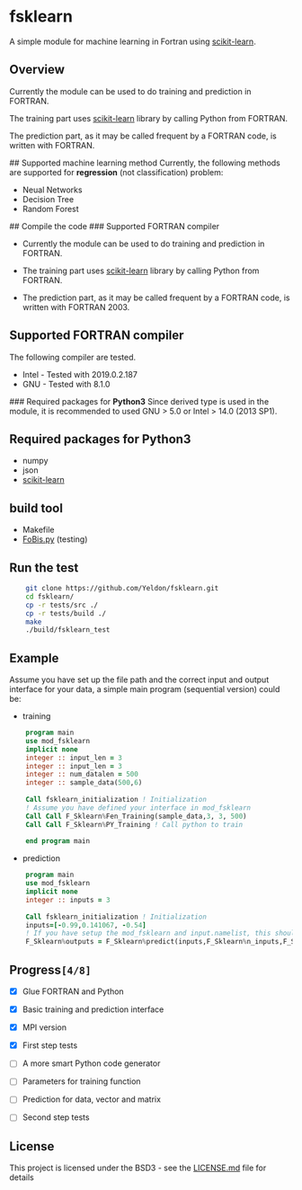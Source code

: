 

# fsklearn

A simple module for machine learning in Fortran using [scikit-learn](https://github.com/scikit-learn/scikit-learn).


## Overview

Currently the module can be used to do training and prediction in FORTRAN. 

The training part uses [scikit-learn](<https://github.com/scikit-learn/scikit-learn>) library by calling Python from FORTRAN. 

The prediction part, as it may be called frequent by a FORTRAN code, is written with FORTRAN. 

\## Supported machine learning method
Currently, the following methods are supported for
****regression**** (not classification) problem:

-   Neual Networks
-   Decision Tree
-   Random Forest

\## Compile the code
\### Supported FORTRAN compiler

-   Currently the module can be used to do training and prediction in FORTRAN.

-   The training part uses [scikit-learn](https://github.com/scikit-learn/scikit-learn) library by calling Python from FORTRAN.

-   The prediction part, as it may be called frequent by a FORTRAN code, is written with FORTRAN 2003.


## Supported FORTRAN compiler

The following compiler are tested. 

-   Intel - Tested with 2019.0.2.187
-   GNU - Tested with 8.1.0

\### Required packages for ****Python3****
Since derived type is used in the module, it is recommended to used GNU > 5.0 or Intel > 14.0 (2013 SP1).


## Required packages for **Python3**

-   numpy
-   json
-   [scikit-learn](https://github.com/scikit-learn/scikit-learn)


## build tool

-   Makefile
-   [FoBis.py](https://github.com/szaghi/FoBiS) (testing)


## Run the test

```bash
    git clone https://github.com/Yeldon/fsklearn.git
    cd fsklearn/
    cp -r tests/src ./
    cp -r tests/build ./
    make 
    ./build/fsklearn_test
```

## Example

Assume you have set up the file path and the correct input and output
interface for your data, a simple main program (sequential version) could be:


-   training

```fortran
    program main
    use mod_fsklearn
    implicit none
    integer :: input_len = 3
    integer :: input_len = 3
    integer :: num_datalen = 500
    integer :: sample_data(500,6)
    
    Call fsklearn_initialization ! Initialization
    ! Assume you have defined your interface in mod_fsklearn
    Call Call F_Sklearn%Fen_Training(sample_data,3, 3, 500)
    Call Call F_Sklearn%PY_Training ! Call python to train
    
    end program main
```


-   prediction

```fortran
    program main
    use mod_fsklearn
    implicit none
    integer :: inputs = 3
    
    Call fsklearn_initialization ! Initialization
    inputs=[-0.99,0.141067, -0.54]
    ! If you have setup the mod_fsklearn and input.namelist, this should be working
    F_Sklearn%outputs = F_Sklearn%predict(inputs,F_Sklearn%n_inputs,F_Sklearn%n_outputs)
``` 

## Progress<code>[4/8]</code>

-   [X] Glue FORTRAN and Python
-   [X] Basic training and prediction interface
-   [X] MPI version
-   [X] First step tests
-   [ ] A more smart Python code generator
-   [ ] Parameters for training function
-   [ ] Prediction for data, vector and matrix
-   [ ] Second step tests


## License

This project is licensed under the BSD3 - see the [LICENSE.md](LICENSE.md) file for details

